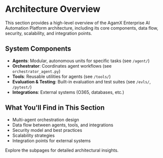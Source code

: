 # Architecture Overview

This section provides a high-level overview of the AgamX Enterprise AI Automation Platform architecture, including its core components, data flow, security, scalability, and integration points.

## System Components
- **Agents**: Modular, autonomous units for specific tasks (see `/agent/`)
- **Orchestrator**: Coordinates agent workflows (see `orchestrator_agent.py`)
- **Tools**: Reusable utilities for agents (see `/tools/`)
- **Evaluation & Testing**: Built-in evaluation and test suites (see `/evls/`, `/pytest/`)
- **Integrations**: External systems (O365, databases, etc.)

## What You'll Find in This Section
- Multi-agent orchestration design
- Data flow between agents, tools, and integrations
- Security model and best practices
- Scalability strategies
- Integration points for external systems

Explore the subpages for detailed architectural insights. 